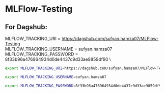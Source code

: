 # MLFlow-Testing

## For Dagshub:

MLFLOW_TRACKING_URI = https://dagshub.com/sufyan.hamza07/MLFlow-Testing \
MLFLOW_TRACKING_USERNAME = sufyan.hamza07 \
MLFLOW_TRACKING_PASSWORD = 8f33b96a476964934d0de4437c9d33ae9859df90 \


```bash
export MLFLOW_TRACKING_URI=https://dagshub.com/sufyan.hamza07/MLFlow-Testing.mlflow

export MLFLOW_TRACKING_USERNAME=sufyan.hamza07

export MLFLOW_TRACKING_PASSWORD=8f33b96a476964934d0de4437c9d33ae9859df90


```